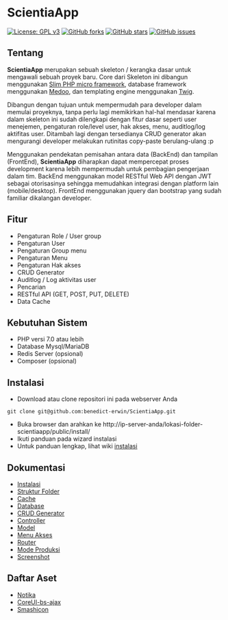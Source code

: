 # ScientiaApp
[![License: GPL v3](https://img.shields.io/github/license/benedict-erwin/ScientiaApp.svg?color=blue)](https://github.com/benedict-erwin/ScientiaApp/blob/master/LICENSE.md)
[![GitHub forks](https://img.shields.io/github/forks/benedict-erwin/ScientiaApp.svg)](https://github.com/benedict-erwin/ScientiaApp/network)
[![GitHub stars](https://img.shields.io/github/stars/benedict-erwin/ScientiaApp.svg)](https://github.com/benedict-erwin/ScientiaApp/stargazers)
[![GitHub issues](https://img.shields.io/github/issues/benedict-erwin/ScientiaApp.svg)](https://github.com/benedict-erwin/ScientiaApp/issues)

## Tentang
**ScientiaApp** merupakan sebuah skeleton / kerangka dasar untuk mengawali sebuah proyek baru. Core dari Skeleton ini dibangun menggunakan [Slim PHP micro framework](https://www.slimframework.com/), database framework menggunakan [Medoo](https://medoo.in/), dan templating engine menggunakan [Twig](https://twig.symfony.com/).

Dibangun dengan tujuan untuk mempermudah para developer dalam memulai proyeknya, tanpa perlu lagi memikirkan hal-hal mendasar karena dalam skeleton ini sudah dilengkapi dengan fitur dasar seperti user menejemen, pengaturan role/level user, hak akses, menu, auditlog/log aktifitas user. Ditambah lagi dengan tersedianya CRUD generator akan mengurangi developer melakukan rutinitas copy-paste berulang-ulang :p

Menggunakan pendekatan pemisahan antara data (BackEnd) dan tampilan (FrontEnd), **ScientiaApp** diharapkan dapat mempercepat proses development karena lebih mempermudah untuk pembagian pengerjaan dalam tim.
BackEnd menggunakan model RESTful Web API dengan JWT sebagai otorisasinya sehingga memudahkan integrasi dengan platform lain (mobile/desktop).
FrontEnd menggunakan jquery dan bootstrap yang sudah familiar dikalangan developer.

## Fitur
* Pengaturan Role / User group
* Pengaturan User
* Pengaturan Group menu
* Pengaturan Menu
* Pengaturan Hak akses
* CRUD Generator
* Auditlog / Log aktivitas user
* Pencarian
* RESTful API (GET, POST, PUT, DELETE)
* Data Cache

## Kebutuhan Sistem
* PHP versi 7.0 atau lebih
* Database Mysql/MariaDB
* Redis Server (opsional)
* Composer (opsional)

## Instalasi
* Download atau clone repositori ini pada webserver Anda
```
git clone git@github.com:benedict-erwin/ScientiaApp.git
```
* Buka browser dan arahkan ke http://ip-server-anda/lokasi-folder-scientiaapp/public/install/
* Ikuti panduan pada wizard instalasi
* Untuk panduan lengkap, lihat wiki [instalasi](https://github.com/benedict-erwin/ScientiaApp/wiki/A.-Instalasi)

## Dokumentasi
* [Instalasi](https://github.com/benedict-erwin/ScientiaApp/wiki/A.-Instalasi)
* [Struktur Folder](https://github.com/benedict-erwin/ScientiaApp/wiki/B.-Struktur-Folder)
* [Cache](https://github.com/benedict-erwin/ScientiaApp/wiki/C.-Cache)
* [Database](https://github.com/benedict-erwin/ScientiaApp/wiki/D.-Database)
* [CRUD Generator](https://github.com/benedict-erwin/ScientiaApp/wiki/E.-CRUD-Generator)
* [Controller](https://github.com/benedict-erwin/ScientiaApp/wiki/F.-Controller)
* [Model](https://github.com/benedict-erwin/ScientiaApp/wiki/G.-Model)
* [Menu Akses](https://github.com/benedict-erwin/ScientiaApp/wiki/H.-Menu-Akses)
* [Router](https://github.com/benedict-erwin/ScientiaApp/wiki/I.-Router)
* [Mode Produksi](https://github.com/benedict-erwin/ScientiaApp/wiki/J.-Mode-Produksi)
* [Screenshot](https://github.com/benedict-erwin/ScientiaApp/wiki/Screenshot)

## Daftar Aset
* [Notika](https://github.com/puikinsh/notika)
* [CoreUI-bs-ajax](https://github.com/coreui/coreui-free-bootstrap-admin-template-ajax)
* [Smashicon](https://www.flaticon.com/authors/smashicons)
